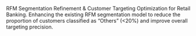 RFM Segmentation Refinement & Customer Targeting Optimization for Retail Banking.
Enhancing the existing RFM segmentation model to reduce the proportion of customers classified as “Others” (<20%) and improve overall targeting precision.

